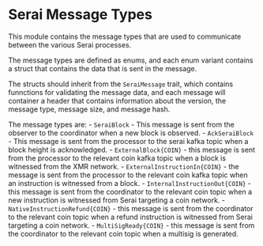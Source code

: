 # Serai Message Types

 This module contains the message types that are used to communicate between
 the various Serai processes.

 The message types are defined as enums, and each enum variant contains a
 struct that contains the data that is sent in the message.

 The structs should inherit from the `SeraiMessage` trait, which contains
 funnctions for validating the message data, and each message will container a header
 that contains information about the version, the message type, message size, and message hash.

 The message types are:
    - `SeraiBlock` - This message is sent from the observer to the
     coordinator when a new block is observed.
    - `AckSeraiBlock` - This message is sent from the processor to
     the serai kafka topic when a block height is acknowledged.
    - `ExternalBlock{COIN}` - this message is sent from the processor to
     the relevant coin kafka topic when a block is witnessed from the XMR network.
    - `ExternalInstructionIn{COIN}` - the message is sent from the processor to
     the relevant coin kafka topic when an instruction is witnessed from a block.
    - `InternalInstructionOut{COIN}` - this message is sent from the coordinator to the
     relevant coin topic when a new instruction is witnessed from Serai targeting a coin network.
     - `NativeInstructionRefund{COIN}` - this message is sent from the coordinator to the relevant
       coin topic when a refund instruction is witnessed from Serai targeting a coin network.
    - `MultiSigReady{COIN}` - this message is sent from the coordinator to the
     relevant coin topic when a multisig is generated.